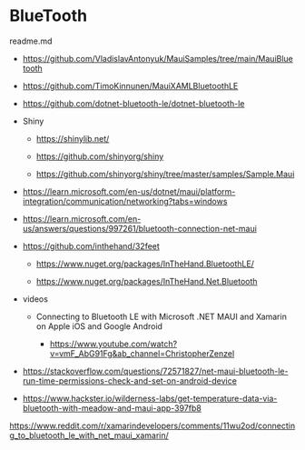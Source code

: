 # BlueTooth

readme.md

*   https://github.com/VladislavAntonyuk/MauiSamples/tree/main/MauiBluetooth

*   https://github.com/TimoKinnunen/MauiXAMLBluetoothLE

*   https://github.com/dotnet-bluetooth-le/dotnet-bluetooth-le

*   Shiny

    *   https://shinylib.net/

    *   https://github.com/shinyorg/shiny

    *   https://github.com/shinyorg/shiny/tree/master/samples/Sample.Maui

*   https://learn.microsoft.com/en-us/dotnet/maui/platform-integration/communication/networking?tabs=windows

*   https://learn.microsoft.com/en-us/answers/questions/997261/bluetooth-connection-net-maui

*   https://github.com/inthehand/32feet

    *   https://www.nuget.org/packages/InTheHand.BluetoothLE/

    *   https://www.nuget.org/packages/InTheHand.Net.Bluetooth

*   videos

    *   Connecting to Bluetooth LE with Microsoft .NET MAUI and Xamarin on Apple iOS and Google Android

        *   https://www.youtube.com/watch?v=vmF_AbG91Fg&ab_channel=ChristopherZenzel

*   https://stackoverflow.com/questions/72571827/net-maui-bluetooth-le-run-time-permissions-check-and-set-on-android-device

*   https://www.hackster.io/wilderness-labs/get-temperature-data-via-bluetooth-with-meadow-and-maui-app-397fb8

https://www.reddit.com/r/xamarindevelopers/comments/11wu2od/connecting_to_bluetooth_le_with_net_maui_xamarin/
